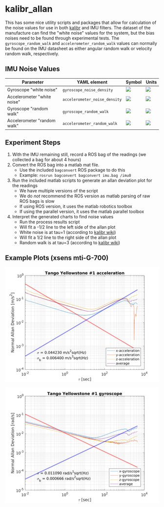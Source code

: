 # kalibr_allan

This has some nice utility scripts and packages that allow for calculation of the noise values for use in both [kalibr](https://github.com/ethz-asl/kalibr) and IMU filters.
The dataset of the manufacture can find the "white noise" values for the system, but the bias noises need to be found through experimental tests.
The `gyroscope_random_walk` and `accelerometer_random_walk` values can normally be found on the IMU datasheet as either angular random walk or velocity random walk, respectively.



## IMU Noise Values

Parameter | YAML element | Symbol | Units
--- | --- | --- | ---
Gyroscope "white noise" | `gyroscope_noise_density` | <img src="https://latex.codecogs.com/svg.latex?{%5Csigma_g}"> | <img src="https://latex.codecogs.com/svg.latex?{%5Cfrac%7Brad%7D%7Bs%7D%5Cfrac%7B1%7D%7B%5Csqrt%7BHz%7D%7D}">
Accelerometer "white noise" | `accelerometer_noise_density` | <img src="https://latex.codecogs.com/svg.latex?{%5Csigma_a}"> | <img src="https://latex.codecogs.com/svg.latex?{%5Cfrac%7Bm%7D%7Bs^2%7D%5Cfrac%7B1%7D%7B%5Csqrt%7BHz%7D%7D}">
Gyroscope "random walk" | `gyroscope_random_walk` | <img src="https://latex.codecogs.com/svg.latex?{%5Csigma_b_g}"> | <img src="https://latex.codecogs.com/svg.latex?{%5Cfrac%7Brad%7D%7Bs^2%7D%5Cfrac%7B1%7D%7B%5Csqrt%7BHz%7D%7D}">
Accelerometer "random walk" | `accelerometer_random_walk` | <img src="https://latex.codecogs.com/svg.latex?{%5Csigma_b_a}"> | <img src="https://latex.codecogs.com/svg.latex?{%5Cfrac%7Bm%7D%7Bs^3%7D%5Cfrac%7B1%7D%7B%5Csqrt%7BHz%7D%7D}">




## Experiment Steps

1. With the IMU remaining still, record a ROS bag of the readings (we collected a bag for about 4 hours)
2. Convert the ROS bag into a matlab mat file.
    * Use the included `bagconvert` ROS package to do this
    * Example: `rosrun bagconvert bagconvert imu.bag /imu0`
3. Run the included matlab scripts to generate an allan deviation plot for the readings
    * We have multiple versions of the script
    * We do *not* recommend the ROS version as matlab parsing of raw ROS bags is slow
    * If using ROS version, it uses the matlab robotics toolbox
    * If using the parallel version, it uses the matlab parallel toolbox
4. Interpret the generated charts to find noise values
    * Run the process results script
    * Will fit a -1/2 line to the left side of the allan plot
    * White noise is at tau=1 (according to [kalibr wiki](https://github.com/ethz-asl/kalibr/wiki/IMU-Noise-Model#from-the-allan-standard-deviation-ad))
    * Will fit a 1/2 line to the right side of the allan plot
    * Random walk is at tau=3 (according to [kalibr wiki](https://github.com/ethz-asl/kalibr/wiki/IMU-Noise-Model#from-the-allan-standard-deviation-ad))


## Example Plots (xsens mti-G-700)
![allan chart acceleration](data/results_20171031T115123_accel.png)

![allan chart angular velocity](data/results_20171031T115123_gyro.png)
